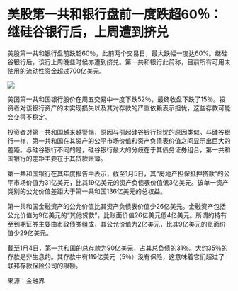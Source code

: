 # 美股第一共和银行盘前一度跌超60％：继硅谷银行后，上周遭到挤兑

美股第一共和银行盘前跌超60％，此前两个交易日，最大跌幅一度达60%。继硅谷银行后，该行上周晚些时候亦遭到挤兑。第一共和银行此前称，目前所有可用未使用的流动性资金超过700亿美元。

![](https://inews.gtimg.com/om_bt/O1j5318hI116t9GBAoII8rvGHYBcVeGWTosux5sEe2b-UAA/1000)

美国第一共和国银行股价在周五交易中一度下跌52％，最终收盘下跌了15％。投资者对该银行资产的未实现损失以及其对存款的严重依赖表示担忧，这些存款可能会变得不稳定。

投资者对第一共和国越来越警惕，原因与引起硅谷银行担忧的原因类似。与硅谷银行一样，第一共和国在其资产的公平市场价值和资产负债表价值之间显示出巨大的差距。与硅谷银行不同的是，硅谷银行最大的分歧在于其债务证券组合，第一共和国银行的差距主要在于其贷款账簿。

第一共和国银行在其年度报告中表示，截至1月5日，其“房地产担保抵押贷款”的公平市场价值为31亿美元，比其19亿美元的资产负债表价值低3亿美元。该单一资产类别的公允价值差距大于第一共和国136亿美元的总权益。

第一共和国金融资产的公允价值比其资产负债表价值少26亿美元。金融资产包括公允价值为9亿美元的“其他贷款”，比账面价值26亿美元低4亿美元。所谓的持有至到期证券主要由市政债券组成，其公允价值为2亿美元，比其9亿美元的账面价值少29亿美元。

截至1月4日，第一共和国的总存款为90亿美元，占其总负债的31％。大约35％的存款是非生息的。其存款中有119亿美元（5％）没有保险，这意味着它们超过了联邦存款保险公司的限额。

来源：金融界


